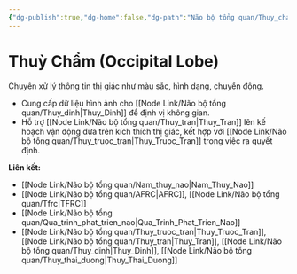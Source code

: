 ```yaml
---
{"dg-publish":true,"dg-home":false,"dg-path":"Não bộ tổng quan/Thuy_cham.md","permalink":"/nao-bo-tong-quan/thuy-cham/","dgPassFrontmatter":true,"noteIcon":"","created":"2025-01-01T22:47:22.421+07:00","updated":"2025-01-01T22:49:47.730+07:00"}
---
```


# Thuỳ Chẩm (Occipital Lobe)

Chuyên xử lý thông tin thị giác như màu sắc, hình dạng, chuyển động.

- Cung cấp dữ liệu hình ảnh cho [[Node Link/Não bộ tổng quan/Thuy_dinh\|Thuy_Dinh]] để định vị không gian.
- Hỗ trợ [[Node Link/Não bộ tổng quan/Thuy_tran\|Thuy_Tran]] lên kế hoạch vận động dựa trên kích thích thị giác, kết hợp với [[Node Link/Não bộ tổng quan/Thuy_truoc_tran\|Thuy_Truoc_Tran]] trong việc ra quyết định.

**Liên kết:**
- [[Node Link/Não bộ tổng quan/Nam_thuy_nao\|Nam_Thuy_Nao]]
- [[Node Link/Não bộ tổng quan/AFRC\|AFRC]], [[Node Link/Não bộ tổng quan/Tfrc\|TFRC]]
- [[Node Link/Não bộ tổng quan/Qua_trinh_phat_trien_nao\|Qua_Trinh_Phat_Trien_Nao]]
- [[Node Link/Não bộ tổng quan/Thuy_truoc_tran\|Thuy_Truoc_Tran]], [[Node Link/Não bộ tổng quan/Thuy_tran\|Thuy_Tran]], [[Node Link/Não bộ tổng quan/Thuy_dinh\|Thuy_Dinh]], [[Node Link/Não bộ tổng quan/Thuy_thai_duong\|Thuy_Thai_Duong]]